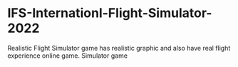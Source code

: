 # IFS-Internationl-Flight-Simulator-2022
Realistic Flight  Simulator game has realistic graphic and also have real flight experience online game.
Simulator game
